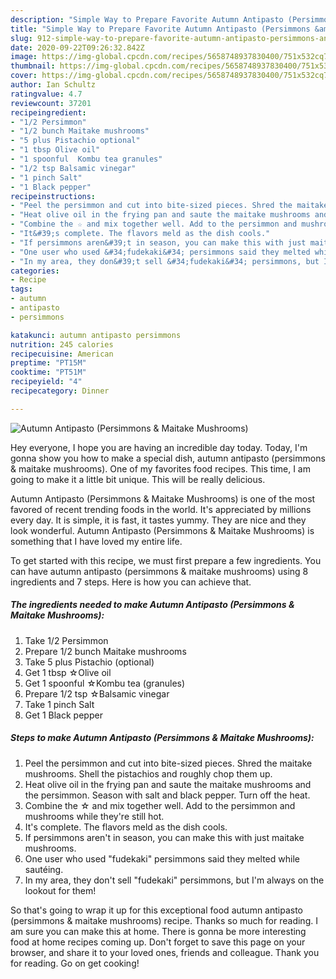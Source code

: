 ```yaml
---
description: "Simple Way to Prepare Favorite Autumn Antipasto (Persimmons &amp;amp; Maitake Mushrooms)"
title: "Simple Way to Prepare Favorite Autumn Antipasto (Persimmons &amp;amp; Maitake Mushrooms)"
slug: 912-simple-way-to-prepare-favorite-autumn-antipasto-persimmons-and-amp-maitake-mushrooms
date: 2020-09-22T09:26:32.842Z
image: https://img-global.cpcdn.com/recipes/5658748937830400/751x532cq70/autumn-antipasto-persimmons-maitake-mushrooms-recipe-main-photo.jpg
thumbnail: https://img-global.cpcdn.com/recipes/5658748937830400/751x532cq70/autumn-antipasto-persimmons-maitake-mushrooms-recipe-main-photo.jpg
cover: https://img-global.cpcdn.com/recipes/5658748937830400/751x532cq70/autumn-antipasto-persimmons-maitake-mushrooms-recipe-main-photo.jpg
author: Ian Schultz
ratingvalue: 4.7
reviewcount: 37201
recipeingredient:
- "1/2 Persimmon"
- "1/2 bunch Maitake mushrooms"
- "5 plus Pistachio optional"
- "1 tbsp Olive oil"
- "1 spoonful  Kombu tea granules"
- "1/2 tsp Balsamic vinegar"
- "1 pinch Salt"
- "1 Black pepper"
recipeinstructions:
- "Peel the persimmon and cut into bite-sized pieces. Shred the maitake mushrooms. Shell the pistachios and roughly chop them up."
- "Heat olive oil in the frying pan and saute the maitake mushrooms and the persimmon. Season with salt and black pepper. Turn off the heat."
- "Combine the ☆ and mix together well. Add to the persimmon and mushrooms while they&#39;re still hot."
- "It&#39;s complete. The flavors meld as the dish cools."
- "If persimmons aren&#39;t in season, you can make this with just maitake mushrooms."
- "One user who used &#34;fudekaki&#34; persimmons said they melted while sautéing."
- "In my area, they don&#39;t sell &#34;fudekaki&#34; persimmons, but I&#39;m always on the lookout for them!"
categories:
- Recipe
tags:
- autumn
- antipasto
- persimmons

katakunci: autumn antipasto persimmons 
nutrition: 245 calories
recipecuisine: American
preptime: "PT15M"
cooktime: "PT51M"
recipeyield: "4"
recipecategory: Dinner

---
```



![Autumn Antipasto (Persimmons &amp; Maitake Mushrooms)](https://img-global.cpcdn.com/recipes/5658748937830400/751x532cq70/autumn-antipasto-persimmons-maitake-mushrooms-recipe-main-photo.jpg)

Hey everyone, I hope you are having an incredible day today. Today, I'm gonna show you how to make a special dish, autumn antipasto (persimmons &amp; maitake mushrooms). One of my favorites food recipes. This time, I am going to make it a little bit unique. This will be really delicious.

Autumn Antipasto (Persimmons &amp; Maitake Mushrooms) is one of the most favored of recent trending foods in the world. It's appreciated by millions every day. It is simple, it is fast, it tastes yummy. They are nice and they look wonderful. Autumn Antipasto (Persimmons &amp; Maitake Mushrooms) is something that I have loved my entire life.




To get started with this recipe, we must first prepare a few ingredients. You can have autumn antipasto (persimmons &amp; maitake mushrooms) using 8 ingredients and 7 steps. Here is how you can achieve that.

<!--inarticleads1-->

##### The ingredients needed to make Autumn Antipasto (Persimmons &amp; Maitake Mushrooms):

1. Take 1/2 Persimmon
1. Prepare 1/2 bunch Maitake mushrooms
1. Take 5 plus Pistachio (optional)
1. Get 1 tbsp ☆Olive oil
1. Get 1 spoonful  ☆Kombu tea (granules)
1. Prepare 1/2 tsp ☆Balsamic vinegar
1. Take 1 pinch Salt
1. Get 1 Black pepper




<!--inarticleads2-->

##### Steps to make Autumn Antipasto (Persimmons &amp; Maitake Mushrooms):

1. Peel the persimmon and cut into bite-sized pieces. Shred the maitake mushrooms. Shell the pistachios and roughly chop them up.
1. Heat olive oil in the frying pan and saute the maitake mushrooms and the persimmon. Season with salt and black pepper. Turn off the heat.
1. Combine the ☆ and mix together well. Add to the persimmon and mushrooms while they&#39;re still hot.
1. It&#39;s complete. The flavors meld as the dish cools.
1. If persimmons aren&#39;t in season, you can make this with just maitake mushrooms.
1. One user who used &#34;fudekaki&#34; persimmons said they melted while sautéing.
1. In my area, they don&#39;t sell &#34;fudekaki&#34; persimmons, but I&#39;m always on the lookout for them!




So that's going to wrap it up for this exceptional food autumn antipasto (persimmons &amp; maitake mushrooms) recipe. Thanks so much for reading. I am sure you can make this at home. There is gonna be more interesting food at home recipes coming up. Don't forget to save this page on your browser, and share it to your loved ones, friends and colleague. Thank you for reading. Go on get cooking!
